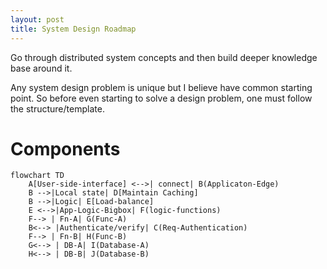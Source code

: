 ```yaml
---
layout: post
title: System Design Roadmap
---
```



<div class="message">
  Go through distributed system concepts and then build deeper knowledge base around it.
</div>

Any system design problem is unique but I believe have common starting point. So before even starting to solve a design problem, one must follow the structure/template.

# Components

```mermaid
flowchart TD
    A[User-side-interface] <-->| connect| B(Applicaton-Edge)
    B -->|Local state| D[Maintain Caching]
    B -->|Logic| E[Load-balance]
    E <-->|App-Logic-Bigbox| F(logic-functions)
    F--> | Fn-A| G(Func-A)
    B<--> |Authenticate/verify| C(Req-Authentication)
    F--> | Fn-B| H(Func-B)
    G<--> | DB-A| I(Database-A)
    H<--> | DB-B| J(Database-B)
```


